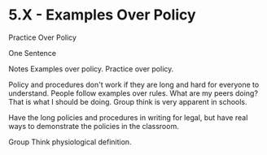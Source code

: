 # 5.X - Examples Over Policy

Practice Over Policy 

One Sentence

Notes
Examples over policy. Practice over policy. 

Policy and procedures don't work if they are long and hard for everyone to understand. People follow examples over rules. What are my peers doing? That is what I should be doing. Group think is very apparent in schools. 

Have the long policies and procedures in writing for legal, but have real ways to demonstrate the policies in the classroom. 

Group Think physiological definition. 

